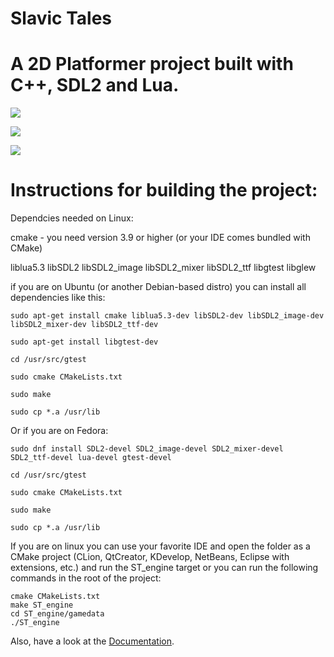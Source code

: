 <b>Slavic Tales</b>
===================

A 2D Platformer project built with C++, SDL2 and Lua.
=====================================================

![](https://raw.githubusercontent.com/maximAtanasov/slavicTales/master/ST_engine/docs/screenshots/screenshot1.png)

![](https://raw.githubusercontent.com/maximAtanasov/slavicTales/master/ST_engine/docs/screenshots/screenshot2.png)

![](https://raw.githubusercontent.com/maximAtanasov/slavicTales/master/ST_engine/docs/screenshots/screenshot3.png)



Instructions for building the project:
==============================================

Dependcies needed on Linux:

cmake - you need version 3.9 or higher (or your IDE comes bundled with CMake)

liblua5.3
libSDL2
libSDL2_image
libSDL2_mixer
libSDL2_ttf
libgtest
libglew

if you are on Ubuntu (or another Debian-based distro) you can install all dependencies like this:
```
sudo apt-get install cmake liblua5.3-dev libSDL2-dev libSDL2_image-dev libSDL2_mixer-dev libSDL2_ttf-dev

sudo apt-get install libgtest-dev

cd /usr/src/gtest

sudo cmake CMakeLists.txt

sudo make

sudo cp *.a /usr/lib
```

Or if you are on Fedora:
```
sudo dnf install SDL2-devel SDL2_image-devel SDL2_mixer-devel SDL2_ttf-devel lua-devel gtest-devel

cd /usr/src/gtest

sudo cmake CMakeLists.txt

sudo make

sudo cp *.a /usr/lib
```

If you are on linux you can use your favorite IDE and open the folder as a CMake project
(CLion, QtCreator, KDevelop, NetBeans, Eclipse with extensions, etc.) and run the ST_engine target or you can run the following commands in the root of the project:
```
cmake CMakeLists.txt
make ST_engine
cd ST_engine/gamedata
./ST_engine
```


Also, have a look at the [Documentation](http://maximatanasov.github.io/slavicTales/index.html).